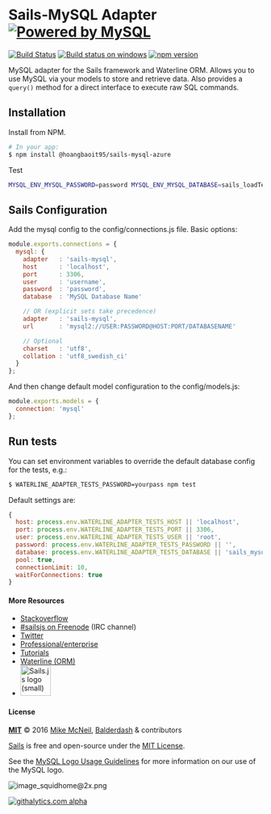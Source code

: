 # Sails-MySQL Adapter <a target="_blank" href="http://www.mysql.com"><img src="http://www.mysql.com/common/logos/powered-by-mysql-125x64.png" alt="Powered by MySQL" title="sails-mysql: MySQL adapter for Sails"/></a>
[![Build Status](https://travis-ci.org/balderdashy/sails-mysql.svg?branch=master)](https://travis-ci.org/balderdashy/sails-mysql)
[![Build status on windows](https://ci.appveyor.com/api/projects/status/61yf2cncyko9ux27/branch/master?svg=true)](https://ci.appveyor.com/project/mikermcneil/sails-mysql/branch/master)
[![npm version](https://badge.fury.io/js/sails-mysql.svg)](http://badge.fury.io/js/sails-mysql)

MySQL adapter for the Sails framework and Waterline ORM.  Allows you to use MySQL via your models to store and retrieve data.  Also provides a `query()` method for a direct interface to execute raw SQL commands.



## Installation

Install from NPM.

```bash
# In your app:
$ npm install @hoangbaoit95/sails-mysql-azure
```

Test
```bash
MYSQL_ENV_MYSQL_PASSWORD=password MYSQL_ENV_MYSQL_DATABASE=sails_loadTest npm run test
```

## Sails Configuration

Add the mysql config to the config/connections.js file. Basic options:

```javascript
module.exports.connections = {
  mysql: {
    adapter   : 'sails-mysql',
    host      : 'localhost',
    port      : 3306,
    user      : 'username',
    password  : 'password',
    database  : 'MySQL Database Name'

    // OR (explicit sets take precedence)
    adapter   : 'sails-mysql',
    url       : 'mysql2://USER:PASSWORD@HOST:PORT/DATABASENAME'

    // Optional
    charset   : 'utf8',
    collation : 'utf8_swedish_ci'
  }
};
```

And then change default model configuration to the config/models.js:

```javascript
module.exports.models = {
  connection: 'mysql'
};
```

## Run tests

You can set environment variables to override the default database config for the tests, e.g.:

```sh
$ WATERLINE_ADAPTER_TESTS_PASSWORD=yourpass npm test
```


Default settings are:

```javascript
{
  host: process.env.WATERLINE_ADAPTER_TESTS_HOST || 'localhost',
  port: process.env.WATERLINE_ADAPTER_TESTS_PORT || 3306,
  user: process.env.WATERLINE_ADAPTER_TESTS_USER || 'root',
  password: process.env.WATERLINE_ADAPTER_TESTS_PASSWORD || '',
  database: process.env.WATERLINE_ADAPTER_TESTS_DATABASE || 'sails_mysql',
  pool: true,
  connectionLimit: 10,
  waitForConnections: true
}
```



#### More Resources

- [Stackoverflow](http://stackoverflow.com/questions/tagged/sails.js)
- [#sailsjs on Freenode](http://webchat.freenode.net/) (IRC channel)
- [Twitter](https://twitter.com/sailsjs)
- [Professional/enterprise](https://github.com/balderdashy/sails-docs/blob/master/FAQ.md#are-there-professional-support-options)
- [Tutorials](https://github.com/balderdashy/sails-docs/blob/master/FAQ.md#where-do-i-get-help)
- [Waterline (ORM)](http://github.com/balderdashy/waterline)
- <a href="http://sailsjs.org" target="_blank" title="Node.js framework for building realtime APIs."><img src="https://github-camo.global.ssl.fastly.net/9e49073459ed4e0e2687b80eaf515d87b0da4a6b/687474703a2f2f62616c64657264617368792e6769746875622e696f2f7361696c732f696d616765732f6c6f676f2e706e67" width=60 alt="Sails.js logo (small)"/></a>



#### License

**[MIT](./LICENSE)**
&copy; 2016
[Mike McNeil](http://michaelmcneil.com), [Balderdash](http://balderdash.co) & contributors

[Sails](http://sailsjs.org) is free and open-source under the [MIT License](http://sails.mit-license.org/).

See the [MySQL Logo Usage Guidelines](http://www.mysql.com/about/legal/trademark.html) for more information on our use of the MySQL logo.

![image_squidhome@2x.png](http://i.imgur.com/RIvu9.png)


[![githalytics.com alpha](https://cruel-carlota.pagodabox.com/a22d3919de208c90c898986619efaa85 "githalytics.com")](http://githalytics.com/mikermcneil/sails-mysql)
